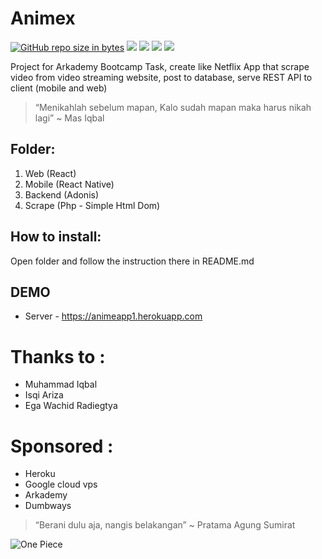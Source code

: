 # Animex
[![GitHub repo size in bytes](https://img.shields.io/github/repo-size/badges/shields.svg)](https://github.com/Arcademy/Animex) [![](https://img.shields.io/github/issues/Arcademy/Animex.svg)](https://github.com/Arcademy/Animex) [![](https://img.shields.io/github/forks/Arcademy/Animex.svg)](https://github.com/Arcademy/Animex) [![](https://img.shields.io/github/stars/Arcademy/Animex.svg)](https://github.com/Arcademy/Animex) [![](https://img.shields.io/twitter/url/https/github.com/rsmnarts/todolist.svg?style=social)](https://twitter.com/rsmnarts)

Project for Arkademy Bootcamp Task, create like Netflix App that scrape video from video streaming website, post to database, serve REST API to client (mobile and web)

> “Menikahlah sebelum mapan, Kalo sudah mapan maka harus nikah lagi” ~ Mas Iqbal

## Folder:
1. Web (React)
2. Mobile (React Native)
3. Backend (Adonis)
4. Scrape (Php - Simple Html Dom)

## How to install:
Open folder and follow the instruction there in README.md

## DEMO
- Server - https://animeapp1.herokuapp.com

# Thanks to :
- Muhammad Iqbal
- Isqi Ariza
- Ega Wachid Radiegtya

# Sponsored :
- Heroku
- Google cloud vps
- Arkademy
- Dumbways

> “Berani dulu aja, nangis belakangan” ~ Pratama Agung Sumirat

![One Piece](https://images5.alphacoders.com/606/thumb-1920-606284.jpg)
